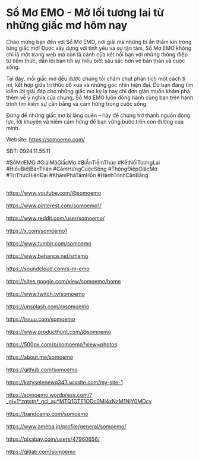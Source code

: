 <h1>Sổ Mơ EMO - Mở lối tương lai từ những giấc mơ hôm nay</h1>
<p>Chào mừng bạn đến với Sổ Mơ EMO, nơi giải mã những bí ẩn thầm kín trong từng giấc mơ! Được xây dựng với tình yêu và sự tận tâm, Sổ Mơ EMO không chỉ là một trang web mà còn là cánh cửa kết nối bạn với những thông điệp từ tiềm thức, dẫn lối bạn tới sự hiểu biết sâu sắc hơn về bản thân và cuộc sống.

Tại đây, mỗi giấc mơ đều được chúng tôi chăm chút phân tích một cách tỉ mỉ, kết hợp giữa tri thức cổ xưa và những góc nhìn hiện đại. Dù bạn đang tìm kiếm lời giải đáp cho những giấc mơ kỳ lạ hay chỉ đơn giản muốn khám phá thêm về ý nghĩa của chúng, Sổ Mơ EMO luôn đồng hành cùng bạn trên hành trình tìm kiếm sự cân bằng và cảm hứng trong cuộc sống.

Đừng để những giấc mơ bị lãng quên – hãy để chúng trở thành nguồn động lực, lời khuyên và niềm cảm hứng để bạn vững bước trên con đường của mình.</p>
<p>Website: <a href=""https://somoemo.com/"">https://somoemo.com/</a><p>
<p>SĐT: 0924.11.55.11</p>
<p>#SổMơEMO #GiảiMãGiấcMơ #BíẨnTiềmThức #KếtNốiTươngLai #HiểuBiếtBảnThân #CảmHứngCuộcSống #ThôngĐiệpGiấcMơ #TriThứcHiệnĐại #KhámPháTâmHồn #HànhTrìnhCânBằng</p>
<br><a href=""https://www.youtube.com/@somoemo"">https://www.youtube.com/@somoemo</a></br>
<br><a href=""https://www.pinterest.com/somoemo1/"">https://www.pinterest.com/somoemo1/</a></br>
<br><a href=""https://www.reddit.com/user/somoemo/"">https://www.reddit.com/user/somoemo/</a></br>
<br><a href=""https://x.com/somoemo1"">https://x.com/somoemo1</a></br>
<br><a href=""https://www.tumblr.com/somoemo"">https://www.tumblr.com/somoemo</a></br>
<br><a href=""https://www.behance.net/smemo"">https://www.behance.net/smemo</a></br>
<br><a href=""https://soundcloud.com/s-m-emo"">https://soundcloud.com/s-m-emo</a></br>
<br><a href=""https://sites.google.com/view/somoemo/home"">https://sites.google.com/view/somoemo/home</a></br>
<br><a href=""https://www.twitch.tv/somoemo"">https://www.twitch.tv/somoemo</a></br>
<br><a href=""https://unsplash.com/@somoemo"">https://unsplash.com/@somoemo</a></br>
<br><a href=""https://issuu.com/somoemo"">https://issuu.com/somoemo</a></br>
<br><a href=""https://www.producthunt.com/@somoemo"">https://www.producthunt.com/@somoemo</a></br>
<br><a href=""https://500px.com/p/somoemo?view=photos"">https://500px.com/p/somoemo?view=photos</a></br>
<br><a href=""https://about.me/somoemo"">https://about.me/somoemo</a></br>
<br><a href=""https://github.com/somoemo"">https://github.com/somoemo</a></br>
<br><a href=""https://katyselenewq343.wixsite.com/my-site-1"">https://katyselenewq343.wixsite.com/my-site-1</a></br>
<br><a href=""https://somoemo.wordpress.com/?_gl=1*zqtstn*_gcl_au*MTQ1OTE1ODc0Mi4xNzM1NjY0MDcy"">https://somoemo.wordpress.com/?_gl=1*zqtstn*_gcl_au*MTQ1OTE1ODc0Mi4xNzM1NjY0MDcy</a></br>
<br><a href=""https://bandcamp.com/somoemo"">https://bandcamp.com/somoemo</a></br>
<br><a href=""https://www.ameba.jp/profile/general/somoemo/"">https://www.ameba.jp/profile/general/somoemo/</a></br>
<br><a href=""https://pixabay.com/users/47960656/"">https://pixabay.com/users/47960656/</a></br>
<br><a href=""https://gitlab.com/somoemo"">https://gitlab.com/somoemo</a></br>
